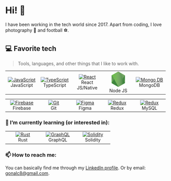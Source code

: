 # Hi! 👋

I have been working in the tech world since 2017. Apart from coding, I love photography 📸  and football ⚽.

<!-- <a href="#suhailkakar-title">
  <img src="https://github-readme-stats.vercel.app/api?username=gonalc&show_icons=true&theme=react&count_private=true&include_all_commits=true" alt="Gonzalo Alcaide" align="center" />
</a> -->


## 💻 Favorite tech

> Tools, languages, and other things that I like to work with.

<table align="center">
    <tr>
        <td align="center" width="96">
            <a href="#gonalc-tech">
                <img src="https://upload.wikimedia.org/wikipedia/commons/thumb/9/99/Unofficial_JavaScript_logo_2.svg/1024px-Unofficial_JavaScript_logo_2.svg.png"
                    width="48" height="48" alt="JavaScript" />
            </a>
            <br>JavaScript
        </td>
        <td align="center" width="96">
            <a href="#suhailakar-tech">
                <img src="https://upload.wikimedia.org/wikipedia/commons/thumb/4/4c/Typescript_logo_2020.svg/1200px-Typescript_logo_2020.svg.png"
                    width="48" height="48" alt="TypeScript" />
            </a>
            <br>TypeScript
        </td>
        <td align="center" width="96">
            <a href="#gonalc-tech">
                <img src="https://brandlogos.net/wp-content/uploads/2020/09/react-logo.png" width="48" height="48"
                    alt="React" />
            </a>
            <br>React JS/Native
        </td>
        <td align="center" width="96">
            <a href="#gonalc-tech">
                <img src="https://raw.githubusercontent.com/github/explore/80688e429a7d4ef2fca1e82350fe8e3517d3494d/topics/nodejs/nodejs.png"
                    width="48" height="48" alt="Node JS" />
            </a>
            <br>Node JS
        </td>
        <td align="center" width="96">
            <a href="#gonalc-tech">
                <img src="https://i.ibb.co/QXHcMvM/58481021cef1014c0b5e494b.png" width="48" height="48"
                    alt="Mongo DB" />
            </a>
            <br>MongoDB
        </td>
    </tr>
</table>

<table align="center">
    <tr>
        <td align="center" width="96">
            <a href="#gonalc-tech">
                <img src="https://4.bp.blogspot.com/-rtNRVM3aIvI/XJX_U07Z-II/AAAAAAAAJXY/YpdOo490FTgdKOxM4qDG-2-EzcNFAWkKACK4BGAYYCw/s1600/logo%2Bfirebase%2Bicon.png"
                    width="48" height="48" alt="Firebase" />
            </a>
            <br>Firebase
        </td>
        <td align="center" width="96">
            <a href="#gonalc-tech">
                <img src="https://upload.wikimedia.org/wikipedia/commons/thumb/3/3f/Git_icon.svg/1200px-Git_icon.svg.png"
                    width="48" height="48" alt="Git" />
            </a>
            <br>Git
        </td>
        <td align="center" width="96">
            <a href="#gonalc-tech">
                <img src="https://upload.wikimedia.org/wikipedia/commons/3/33/Figma-logo.svg" width="45" height="45"
                    alt="Figma" />
            </a>
            <br>Figma
        </td>
        <td align="center" width="96">
            <a href="#gonalc-tech">
                <img src="https://cdn.worldvectorlogo.com/logos/redux.svg" width="48" height="48" alt="Redux" />
            </a>
            <br>Redux
        </td>
        <td align="center" width="96">
            <a href="#gonalc-tech">
                <img src="https://www.mysql.com/common/logos/logo-mysql-170x115.png" width="" height="48" alt="Redux" />
            </a>
            <br>MySQL
        </td>
    </tr>
</table>

### 🌱 I’m currently learning (or interested in):

<table align="center">
    <tr>
        <td align="center" width="96">
            <a href="#gonalc-tech">
                <img src="https://www.rust-lang.org/static/images/rust-logo-blk.svg"
                    width="48" height="48" alt="Rust" />
            </a>
            <br>Rust
        </td>
        <td align="center" width="96">
            <a href="#gonalc-tech">
                <img src="https://graphql.org/img/logo.svg" width="45" height="45"
                    alt="GraphQL" />
            </a>
            <br>GraphQL
        </td>
        <td align="center" width="96">
            <a href="#gonalc-tech">
                <img src="https://solidity-es.readthedocs.io/es/latest/_images/logo.svg"
                    width="48" height="48" alt="Solidity" />
            </a>
            <br>Solidity
        </td>
    </tr>
</table>

### 📫 How to reach me:

You can basically find me through my [LinkedIn profile](https://www.linkedin.com/in/gonzalo-alcaide/).
Or by email: [gonalc8@gmail.com](mailto:gonalc8@gmail.com).


<!--
**gonalc/gonalc** is a ✨ _special_ ✨ repository because its `README.md` (this file) appears on your GitHub profile.

Here are some ideas to get you started:

- 🔭 I’m currently working on ...
- 🌱 I’m currently learning ...
- 👯 I’m looking to collaborate on ...
- 🤔 I’m looking for help with ...
- 💬 Ask me about ...
- 📫 How to reach me: ...
- 😄 Pronouns: ...
- ⚡ Fun fact: ...
-->

